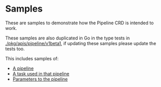 # Samples

These are samples to demonstrate how the Pipeline CRD is intended to work.

These samples are also duplicated in Go in the type tests in [./pkg/apis/pipeline/v1beta1](./pkg/apis/pipeline/v1beta1),
if updating these samples please update the tests too.

This includes samples of:

* [A pipeline](pipeline_v1beta1_pipeline.yaml)
* [A task used in that pipeline](pipeline_v1beta1_task.yaml)
* [Parameters to the pipeline](pipeline_v1beta1_pipelineparams.yaml)